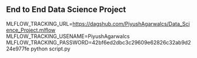 ## End to End Data Science Project

MLFLOW_TRACKING_URL=https://dagshub.com/PiyushAgarwalcs/Data_Science_Project.mlflow \
MLFLOW_TRACKING_USENAME=PiyushAgarwalcs \
MLFLOW_TRACKING_PASSWORD=42bf6ed2dbc3c29609e62826c32ab9d224e977fe
python script.py

